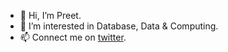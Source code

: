 - 👋 Hi, I’m Preet.
- 👀 I’m interested in Database, Data & Computing.
- 📫 Connect me on [twitter](https://twitter.com/preetmungara "say hi!").
